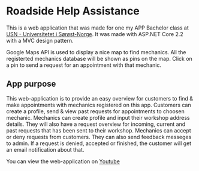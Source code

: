 # Roadside Help Assistance

This is a web application that was made for one my APP Bachelor class at [USN - Universitetet i Sørøst-Norge](https://www.usn.no/english/). It was made with ASP.NET Core 2.2 with a MVC design pattern.

Google Maps API is used to display a nice map to find mechanics. All the registerted mechanics database will be shown as pins on the map. Click on a pin to send a request for an appointment with that mechanic.

## App purpose
This web-application is to provide an easy overview for customers to find & make appointments with mechanics registered on this app. Customers can create a profile, send & view past requests for appointments to choosen mechanic. 
Mechanics can create profile and input their workshop address details. They will also have a request overview for incoming, current and past requests that has been sent to their workshop. Mechanics can accept or deny requests from customers. They can also send feedback messeges to admin.
If a request is denied, accepted or finished, the customer will get an email notification about that.

You can view the web-application on [Youtube](https://www.youtube.com/watch?v=7zenvfL_sCo/)
